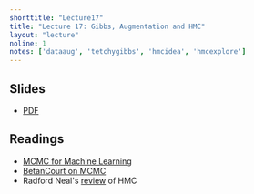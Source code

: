 ```yaml
---
shorttitle: "Lecture17"
title: "Lecture 17: Gibbs, Augmentation and HMC"
layout: "lecture"
noline: 1
notes: ['dataaug', 'tetchygibbs', 'hmcidea', 'hmcexplore']
---
```


## Slides

- [PDF](../slides/lecture17.pdf)

## Readings

- [MCMC for Machine Learning](http://www.cs.princeton.edu/courses/archive/spr06/cos598C/papers/AndrieuFreitasDoucetJordan2003.pdf)
- [BetanCourt on MCMC](https://arxiv.org/pdf/1701.02434.pdf)
- Radford Neal's [review](https://arxiv.org/pdf/1206.1901.pdf) of HMC
